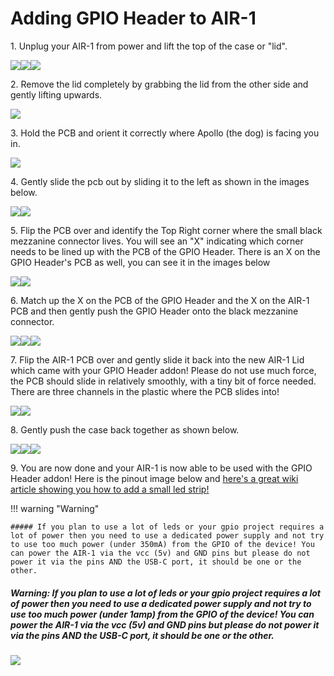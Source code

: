 # Adding GPIO Header to AIR-1

1\. Unplug your AIR-1 from power and lift the top of the case or "lid".

![](../../../assets/air-1-add-co2-pic-1.jpg)![](../../../assets/air-1-add-co2-pic-2.jpg)![](../../../assets/air-1-add-co2-pic-3.jpg)

2\. Remove the lid completely by grabbing the lid from the other side and gently lifting upwards.

![](../../../assets/air-1-add-co2-pic-4.jpg)

3\. Hold the PCB and orient it correctly where Apollo (the dog) is facing you in.

![](../../../assets/air-1-add-co2-pic-5.jpg)

4\. Gently slide the pcb out by sliding it to the left as shown in the images below.

![](../../../assets/air-1-add-co2-pic-6.jpg)![](../../../assets/air-1-add-co2-pic-7.jpg)

5\. Flip the PCB over and identify the Top Right corner where the small black mezzanine connector lives. You will see an "X" indicating which corner needs to be lined up with the PCB of the GPIO Header. There is an X on the GPIO Header's PCB as well, you can see it in the images below

![](../../../assets/air-1-gpio-header-wiki-pic-1.jpg)![](../../../assets/air-1-gpio-header-wiki-pic-2.jpg)

6\. Match up the X on the PCB of the GPIO Header and the X on the AIR-1 PCB and then gently push the GPIO Header onto the black mezzanine connector.

![](../../../assets/air-1-gpio-header-wiki-pic-3.jpg)![](../../../assets/air-1-gpio-header-wiki-pic-4.jpg)![](../../../assets/air-1-gpio-header-wiki-pic-5.jpg)

7\. Flip the AIR-1 PCB over and gently slide it back into the new AIR-1 Lid which came with your GPIO Header addon! Please do not use much force, the PCB should slide in relatively smoothly, with a tiny bit of force needed. There are three channels in the plastic where the PCB slides into!

![](../../../assets/air-1-gpio-header-wiki-pic-6.jpg)![](../../../assets/air-1-gpio-header-wiki-pic-7.jpg)

8\. Gently push the case back together as shown below.

![](../../../assets/air-1-gpio-header-wiki-pic-8.jpg)![](../../../assets/air-1-gpio-header-wiki-pic-9.jpg)![](../../../assets/air-1-gpio-header-wiki-pic-10.jpg)

9\. You are now done and your AIR-1 is now able to be used with the GPIO Header addon! Here is the pinout image below and <a href="https://wiki.apolloautomation.com/products/air1/examples/how-to-use-the-apollo-gpio-header-to-control-an-led-strip/" target="_blank" rel="noopener">here's a great wiki article showing you how to add a small led strip!</a>

!!! warning "Warning"

    ##### If you plan to use a lot of leds or your gpio project requires a lot of power then you need to use a dedicated power supply and not try to use too much power (under 350mA) from the GPIO of the device! You can power the AIR-1 via the vcc (5v) and GND pins but please do not power it via the pins AND the USB-C port, it should be one or the other.

##### Warning: If you plan to use a lot of leds or your gpio project requires a lot of power then you need to use a dedicated power supply and not try to use too much power (under 1amp) from the GPIO of the device! You can power the AIR-1 via the vcc (5v) and GND pins but please do not power it via the pins AND the USB-C port, it should be one or the other.

![](../../../assets/gpio-header-pinout.webp)